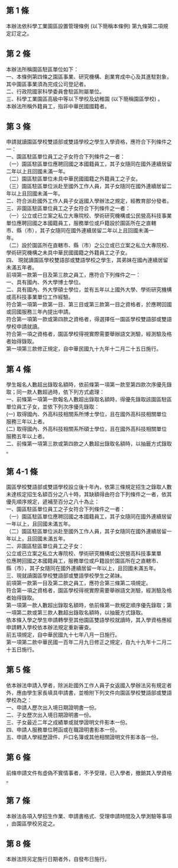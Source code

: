 第 1 條
-------
本辦法依科學工業園區設置管理條例 (以下簡稱本條例) 第九條第二項規  
定訂定之。

第 2 條
-------
本辦法所稱園區駐區單位如下：  
一、本條例第四條之園區事業、研究機構、創業育成中心及其進駐對象，  
    其中園區事業須為完成公司登記者。  
二、行政院國家科學委員會駐區附屬單位。  
三、科學工業園區高級中等以下學校及幼稚園 (以下簡稱園區學校) 。  
本辦法所稱外籍員工，指非中華民國國籍者。

第 3 條
-------
申請就讀園區學校雙語部或雙語學校之學生入學資格，應符合下列條件之  
一：  
一、園區駐區單位員工之子女符合下列條件之一者：  
（一）園區駐區單位應聘回國之本國籍員工，其子女隨同在國外連續居留  
      二年以上且回國未滿一年。  
（二）園區駐區單位未具中華民國國籍之外籍員工之子女。  
（三）園區駐區單位派赴至國外工作人員，其子女隨同在國外連續居留二  
      年以上且回國未滿一年。  
二、符合派赴國外工作人員子女返國入學辦法之規定，經教育部分發者。  
三、非園區駐區單位員工之子女符合下列條件之一者：  
（一）公立或已立案之私立大專院校、學術研究機構或公民營高科技事業  
      單位應聘回國之本國籍員工，服務單位或戶籍設於園區所在之直轄  
      市、縣（市），其子女隨同在國外連續居留二年以上且回國未滿一  
      年。  
（二）設於園區所在直轄市、縣（市）之公立或已立案之私立大專院校、  
      學術研究機構之未具中華民國國籍之外籍員工之子女。  
四、 現就讀園區學校雙語部或雙語學校之學生，其弟妹在國內連續居留  
     未滿五年者。  
前項第一款第一目及第三款之員工，應符合下列條件之一：  
一、具有國內、外大學博士學位。  
二、具有國內、外大學碩士學位，並有五年以上國外大學、學術研究機構  
    或高科技事業單位工作經驗。  
符合第一項第一款第一目、第三目或第三款第一目之資格者，於應聘回國  
或回國服務三年內提出申請。  
符合第一項第一款或第四款之資格者，得選擇任一園區學校雙語部或雙語  
學校申請就讀。  
符合第一項之資格者，園區學校得視實際需要舉辦語文測驗，經測驗及格  
者始得錄取。  
第一項第三款修正規定，自中華民國九十九年十二月二十五日施行。

第 4 條
-------
學生報名人數超出錄取名額時，依前條第一項第一款至第四款次序優先錄  
取；同一款人數超過時，依下列方式處理：  
一、前條第一項第一款報名人數超出錄取名額時，得優先錄取該園區駐區  
    單位員工子女，並依下列次序優先錄取：  
 (一) 取得國內、外高科技相關系所博士學位，且在國外高科技相關單位  
      服務三年以上者。  
 (二) 取得國內、外高科技相關系所碩士學位，且在國外高科技相關單位  
      服務五年以上者。  
二、前條第一項第三款或第四款之人數超出錄取名額時，以抽籤方式錄取  
    。

第 4-1 條
---------
園區學校雙語部或雙語學校設立後十年內，依第三條規定招生之錄取人數  
未達核定招生名額百分之八十時，其缺額得由符合下列條件之一者，依其  
優先順序規定，遞補至百分之八十為止：  
一、園區駐區單位員工之子女符合下列條件之一者：  
（一）園區駐區單位應聘回國之本國籍員工，其子女隨同在國外連續居留  
      一年以上，且回國未滿五年。  
（二）園區駐區單位派赴至國外工作人員，其子女隨同在國外連續居留一  
      年以上，且回國未滿五年。  
二、非園區駐區單位員工之子女：  
    公立或已立案之私立大專院校、學術研究機構或公民營高科技事業單  
    位應聘回國之本國籍員工，服務單位或戶籍設於園區所在之直轄市、  
    縣（市），其子女隨同在國外連續居留一年以上，且回國未滿五年。  
三、現就讀園區學校雙語部或雙語學校學生之弟妹。  
前項第一款第一目及第二款之員工，應符合第三條第二項規定。  
符合第一項之資格者，園區學校得視實際需要舉辦語文測驗，經測驗及格  
者始得錄取。  
第一項第一款人數超出錄取名額時，依前條第一款規定順序優先錄取；第  
一項第二款或第三款人數超出錄取名額時，以抽籤方式錄取。  
依本條入學之學生申請轉學至其他園區雙語學校就讀時，其入學資格應經  
申請轉入學校依本辦法規定重新審查。  
前五項規定，自中華民國九十七年八月一日施行。  
第一項第二款中華民國一百年二月九日修正之規定，自九十九年十二月二  
十五日施行。

第 5 條
-------
依本辦法申請入學者，除派赴國外工作人員子女返國入學辦法另有規定者  
外，應由學生家長填具申請書，並檢附下列文件向園區學校雙語部或雙語  
學校為之：  
一、申請人歷次出入境日期證明書一份。  
二、子女歷次出入境日期證明書一份。  
三、子女最近二年之成績單或就學證明文件影本一份。  
四、申請人服務單位聘函或在職證明書影本一份。  
五、申請人學經歷證件、戶口名簿或其他相關證明文件影本各一份。

第 6 條
-------
前條申請文件有虛偽不實情事者，不予受理，已入學者，撤銷其入學資格  
。

第 7 條
-------
本辦法各項入學招生作業、申請書格式、受理申請時間及入學測驗等事項  
，由園區學校另定之。

第 8 條
-------
本辦法除另定施行日期者外，自發布日施行。

